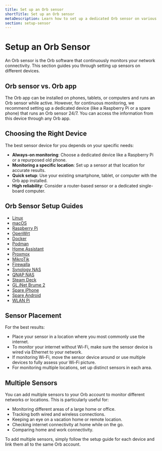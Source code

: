 ```yaml
---
title: Set up an Orb sensor
shortTitle: Set up an Orb sensor
metaDescription: Learn how to set up a dedicated Orb sensor on various devices and platforms.
section: setup-sensor
---
```


# Setup an Orb Sensor

An Orb sensor is the Orb software that continuously monitors your network connectivity. This section guides you through setting up sensors on different devices.

## Orb sensor vs. Orb app

The Orb app can be installed on phones, tablets, or computers and runs an Orb sensor while active. However, for continuous monitoring, we recommend setting up a dedicated device (like a Raspberry Pi or a spare phone) that runs an Orb sensor 24/7. You can access the information from this device through any Orb app.

## Choosing the Right Device

The best sensor device for you depends on your specific needs:

- **Always-on monitoring**: Choose a dedicated device like a Raspberry Pi or a repurposed old phone.
- **Monitoring a specific location**: Set up a sensor at that location for accurate results.
- **Quick setup**: Use your existing smartphone, tablet, or computer with the Orb app installed.
- **High reliability**: Consider a router-based sensor or a dedicated single-board computer.

## Orb Sensor Setup Guides

- [Linux](/docs/setup-sensor/linux)
- [macOS](/docs/setup-sensor/macos.md)
- [Raspberry Pi](/docs/setup-sensor/raspberry-pi.md)
- [OpenWrt](/docs/setup-sensor/linux/openwrt.md)
- [Docker](/docs/setup-sensor/docker.md)
- [Podman](/docs/setup-sensor/podman.md)
- [Home Assistant](/docs/setup-sensor/home-assistant.md)
- [Proxmox](/docs/setup-sensor/proxmox.md)
- [MikroTik](/docs/setup-sensor/mikrotik.md)
- [Firewalla](/docs/setup-sensor/firewalla.md)
- [Synology NAS](/docs/setup-sensor/synology.md)
- [QNAP NAS](/docs/setup-sensor/qnap.md)
- [Steam Deck](/docs/setup-sensor/steam-deck.md)
- [GL.iNet Brume 2](/docs/setup-sensor/gl-mt2500-standalone.md)
- [Spare iPhone](/docs/setup-sensor/spare-iphone.md)
- [Spare Android](/docs/setup-sensor/spare-android.md)
- [WLAN Pi](/docs/setup-sensor/wlan-pi.md)

## Sensor Placement

For the best results:

- Place your sensor in a location where you most commonly use the internet.
- To monitor your internet without Wi-Fi, make sure the sensor device is wired via Ethernet to your network.
- If monitoring Wi-Fi, move the sensor device around or use multiple devices to fully assess your Wi-Fi picture.
- For monitoring multiple locations, set up distinct sensors in each area.

## Multiple Sensors

You can add multiple sensors to your Orb account to monitor different networks or locations. This is particularly useful for:

- Monitoring different areas of a large home or office.
- Tracking both wired and wireless connections.
- Keeping an eye on a vacation home or remote location.
- Checking internet connectivity at home while on the go.
- Comparing home and work connectivity.

To add multiple sensors, simply follow the setup guide for each device and link them all to the same Orb account.
